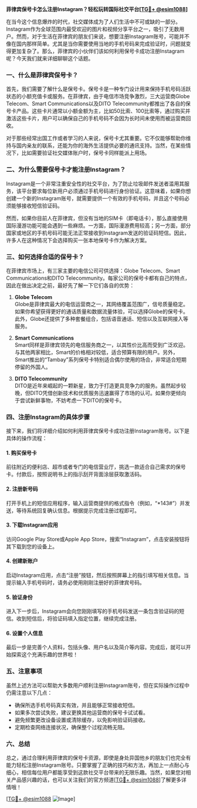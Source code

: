 **菲律宾保号卡怎么注册Instagram？轻松玩转国际社交平台[[TG💪+ @esim1088](https://t.me/s/esim1088)]**

在当今这个信息爆炸的时代，社交媒体成为了人们生活中不可或缺的一部分。Instagram作为全球范围内最受欢迎的图片和视频分享平台之一，吸引了无数用户。然而，对于生活在菲律宾的朋友们来说，想要注册Instagram账号，可能并不像在国内那样简单。尤其是当你需要使用当地的手机号码来完成验证时，问题就变得更加复杂了。那么，菲律宾的小伙伴们该如何利用保号卡成功注册Instagram呢？今天我们就来详细聊聊这个话题。

### 一、什么是菲律宾保号卡？

首先，我们需要了解什么是保号卡。保号卡是一种专门设计用来保持手机号码活跃状态的小额充值卡或服务。在菲律宾，由于电信市场竞争激烈，三大运营商Globe Telecom、Smart Communications以及DITO Telecommunity都推出了各自的保号卡产品。这些卡片通常以小额金额为主，比如50比索、100比索等，通过购买并激活这些卡片，用户可以确保自己的手机号码不会因为长时间未使用而被运营商回收。

对于那些经常出国工作或者学习的人来说，保号卡尤其重要。它不仅能够帮助你维持与国内亲友的联系，还能为你的海外生活提供必要的通讯支持。当然，在某些情况下，比如需要验证社交媒体账户时，保号卡同样能派上用场。

### 二、为什么需要保号卡才能注册Instagram？

Instagram是一个非常注重安全性的社交平台，为了防止垃圾邮件发送者滥用其服务，该平台要求每位新用户必须通过手机号码进行身份验证。这意味着，如果你想创建一个新的Instagram账号，就需要提供一个有效的手机号码，并且这个号码必须能够接收短信验证码。

然而，如果你目前人在菲律宾，但没有当地的SIM卡（即电话卡），那么直接使用国际漫游功能可能会遇到一些麻烦。一方面，国际漫游费用较高；另一方面，部分国家或地区的手机号码可能无法正常接收到Instagram发送的验证码短信。因此，许多人在这种情况下会选择购买一张本地保号卡作为解决方案。

### 三、如何选择合适的保号卡？

在菲律宾市场上，有三家主要的电信公司可供选择：Globe Telecom、Smart Communications和DITO Telecommunity。每家公司的保号卡都有自己的特点，因此在做出决定之前，最好先了解一下它们各自的优势：

1. **Globe Telecom**  
   Globe是菲律宾最大的电信运营商之一，其网络覆盖范围广，信号质量稳定。如果你希望获得更好的通话质量和数据流量体验，可以选择Globe的保号卡。此外，Globe还提供了多种套餐组合，包括语音通话、短信以及互联网接入等服务。

2. **Smart Communications**  
   Smart同样是菲律宾领先的电信服务商之一，以其性价比高而受到广泛欢迎。与其他两家相比，Smart的价格相对较低，适合预算有限的用户。另外，Smart推出的“Tambay”系列保号卡特别适合偶尔使用的场合，非常适合短期停留的外国人。

3. **DITO Telecommunity**  
   DITO是近年来崛起的一颗新星，致力于打造更具竞争力的服务。虽然起步较晚，但DITO凭借创新技术和优质服务迅速赢得了市场的认可。如果你更倾向于尝试新鲜事物，不妨考虑一下DITO的保号卡。

### 四、注册Instagram的具体步骤

接下来，我们将详细介绍如何利用菲律宾保号卡成功注册Instagram账号。以下是具体的操作流程：

#### 1. 购买保号卡
前往附近的便利店、超市或者专门的电信营业厅，挑选一款适合自己需求的保号卡。付款后，按照说明书上的指示刮开背面涂层获取激活码。

#### 2. 注册新号码
打开手机上的短信应用程序，输入运营商提供的格式指令（例如，“*143#”）并发送，等待系统回复确认信息。根据提示完成注册过程即可。

#### 3. 下载Instagram应用
访问Google Play Store或Apple App Store，搜索“Instagram”，点击安装按钮将其下载到您的设备上。

#### 4. 创建新账户
启动Instagram应用，点击“注册”按钮，然后按照屏幕上的指引填写相关信息。当提示输入手机号码时，请务必使用刚刚注册好的菲律宾号码。

#### 5. 验证身份
进入下一步后，Instagram会向您刚刚填写的手机号码发送一条包含验证码的短信。收到短信后，将验证码填入指定位置，继续完成注册。

#### 6. 设置个人信息
最后一步是完善个人资料，包括头像、用户名以及简介等内容。完成后，就可以开始探索这个充满乐趣的世界啦！

### 五、注意事项

虽然上述方法可以帮助大多数用户顺利注册Instagram账号，但在实际操作过程中仍需注意以下几点：

- 确保所选手机号码真实有效，并且能够正常接收短信。
- 如果多次尝试失败，建议更换其他运营商的保号卡试试看。
- 避免频繁更改设备设置或清除缓存，以免影响验证码接收。
- 定期检查网络连接状况，确保整个过程流畅无阻。

### 六、总结

总之，通过合理利用菲律宾的保号卡资源，即使是身处异国他乡的朋友们也完全有能力轻松注册Instagram账号。只要掌握了正确的技巧和方法，再加上一点耐心与细心，相信每位用户都能享受到这款社交平台带来的无限乐趣。当然，如果您对相关产品感兴趣的话，也可以关注我们的官方频道[[TG💪+ @esim1088](https://t.me/s/esim1088)]了解更多详情哦！

[[TG💪+ @esim1088](https://t.me/s/esim1088) ![Image](https://i.postimg.cc/4NQfJmqS/Snipaste-2025-05-13-00-14-12.png)]